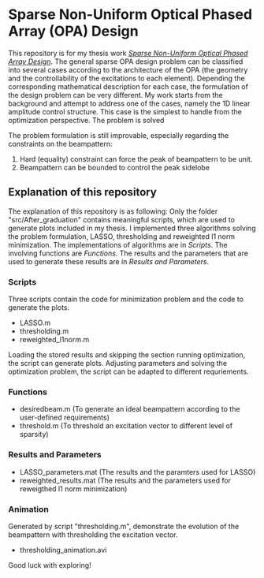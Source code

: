 # Sparse Non-Uniform Optical Phased Array (OPA) Design
 This repository is for my thesis work [*Sparse Non-Uniform Optical Phased Array Design*](https://repository.tudelft.nl/islandora/object/uuid%3A4a67e143-0004-48cb-963f-c6c874282a9d). The general sparse OPA design problem can be classified into several cases according to the architecture of the OPA (the geometry and the controllability of the excitations to each element). Depending the corresponding mathematical description for each case, the formulation of the design problem can be very different. 
 My work starts from the background and attempt to address one of the cases, namely the 1D linear amplitude control structure. This case is the simplest to handle from the optimization perspective. The problem is solved 

 The problem formulation is still improvable, especially regarding the constraints on the beampattern: 
 1. Hard (equality) constraint can force the peak of beampattern to be unit. 
 2. Beampattern can be bounded to control the peak sidelobe


## Explanation of this repository
The explanation of this repository is as following:
Only the folder "src/After_graduation" contains meaningful scripts, which are used to generate plots included in my thesis. I implemented three algorithms solving the problem formulation, LASSO, thresholding and reweighted l1 norm minimization. 
The implementations of algorithms are in *Scripts*. The involving functions are *Functions*. The results and the parameters that are used to generate these results are in *Results and Parameters*. 
### Scripts
Three scripts contain the code for minimization problem and the code to generate the plots. 
- LASSO.m
- thresholding.m
- reweighted_l1norm.m

Loading the stored results and skipping the section running optimization, the script can generate plots. 
Adjusting parameters and solving the optimization problem, the script can be adapted to different requriements. 

### Functions
- desiredbeam.m (To generate an ideal beampattern according to the user-defined requirements)
- threshold.m (To threshold an excitation vector to different level of sparsity)

### Results and Parameters
- LASSO_parameters.mat (The results and the paramters used for LASSO)
- reweighted_results.mat (The results and the parameters used for reweigthed l1 norm minimization)

### Animation
Generated by script "thresholding.m", demonstrate the evolution of the beampattern with thresholding the excitation vector. 
- thresholding_animation.avi

Good luck with exploring!
